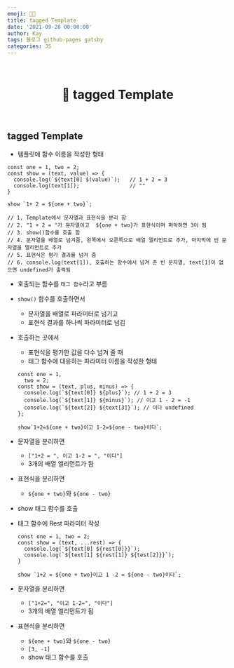 ```yaml
---
emoji: 👨‍💻
title: tagged Template
date: '2021-09-28 00:00:00'
author: Kay
tags: 블로그 github-pages gatsby
categories: JS
---
```


<br>

<h1 align="center">
  👋  tagged Template
</h1>

<br>

## tagged Template

- 템플릿에 함수 이름을 작성한 형태

```tsx
const one = 1, two = 2;
const show = (text, value) => {
  console.log(`${text[0] $(value)`);   // 1 + 2 = 3
  console.log(text[1]);                // ""
}

show `1+ 2 = ${one + two}`;

// 1. Template에서 문자열과 표현식을 분리 함
// 2. "1 + 2 = "가 문자열이고  ${one + two}가 표현식이며 펴악하면 3이 됨
// 3. show()함수를 호출 함
// 4. 문자열을 배열로 넘겨줌, 왼쪽에서 오른쪽으로 배열 엘리먼트로 추가, 마지막에 빈 문자열을 엘리먼트로 추가
// 5. 표현식은 평가 결과를 넘겨 줌
// 6. console.log(text[1]), 호출하는 함수에서 넘겨 준 빈 문자열, text[1]이 없으면 undefined가 출력됨
```

- 호출되는 함수를 `태그 함수`라고 부름
- `show()` 함수를 호출하면서
  - 문자열을 배열로 파라미터로 넘기고
  - 표현식 결과를 하나씩 파라미터로 넘김
- 호출하는 곳에서

  - 표현식을 평가한 값을 다수 넘겨 줄 때
  - 태그 함수에 대응하는 파라미터 이름을 작성한 형태

  ```tsx
  const one = 1,
    two = 2;
  const show = (text, plus, minus) => {
    console.log(`${text[0]} ${plus}`); // 1 + 2 = 3
    console.log(`${text[1]} ${minus}`); // 이고 1 - 2 = -1
    console.log(`${text[2]} ${text[3]}`); // 이다 undefined
  };

  show`1+2=${one + two}이고 1-2=${one - two}이다`;
  ```

- 문자열을 분리하면
  - `["1+2 = ", 이고 1-2 = ", "이다"]`
  - 3개의 배열 엘리먼트가 됨
- 표현식을 분리하면
  - `${one + two}`와 `${one - two}`
- show 태그 함수를 호출
- 태그 함수에 Rest 파라미터 작성

  ```tsx
  const one = 1, two = 2;
  const show = (text, ...rest) => {
  	console.log(`${text[0] ${rest[0]}}`);
  	console.log(`${text[1] ${rest[1]} ${test[2]}}`);
  }

  show `1+2 = ${one + two}이고 1 -2 = ${one - two}이다`;
  ```

- 문자열을 분리하면
  - `["1+2=", "이고 1-2=", "이다"]`
  - 3개의 배열 엘리먼트가 됨
- 표현식을 분리하면
  - `${one + two}`와 `${one - two}`
  - `[3, -1]`
  - show 태그 함수를 호출

```toc

```
